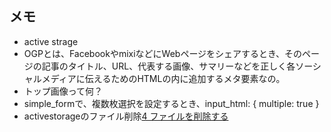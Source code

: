 ## メモ
- active strage
- OGPとは、FacebookやmixiなどにWebページをシェアするとき、そのページの記事のタイトル、URL、代表する画像、サマリーなどを正しく各ソーシャルメディアに伝えるためのHTMLの内に追加するメタ要素なの。
- トップ画像って何？
- simple_formで、複数枚選択を設定するとき、input_html: { multiple: true }
- activestorageのファイル削除[4 ファイルを削除する](https://railsguides.jp/active_storage_overview.html#%E3%83%95%E3%82%A1%E3%82%A4%E3%83%AB%E3%82%92%E5%89%8A%E9%99%A4%E3%81%99%E3%82%8B)